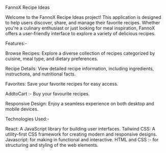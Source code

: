 
FannoX Recipe Ideas

Welcome to the FannoX Recipe Ideas project! This application is designed to help users discover, share, and manage their favorite recipes. Whether you're a culinary enthusiast or just looking for meal inspiration, FannoX offers a user-friendly interface to explore a variety of delicious recipes.

Features:- 

Browse Recipes: Explore a diverse collection of recipes categorized by cuisine, meal type, and dietary preferences.

Recipe Details: View detailed recipe information, including ingredients, instructions, and nutritional facts.

Favorites: Save your favorite recipes for easy access.

AddtoCart :- Buy your favourite recipes.

Responsive Design: Enjoy a seamless experience on both desktop and mobile devices.

Technologies Used:-

React: A JavaScript library for building user interfaces.
Tailwind CSS: A utility-first CSS framework for creating modern and responsive designs.
Javascript: for making in functional and interactive.
HTML and CSS :- for structuring and styling of the web elements.

